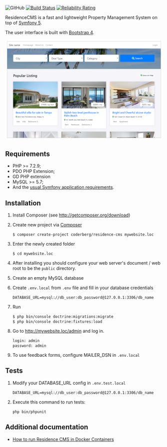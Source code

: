 ![GitHub](https://img.shields.io/github/license/mashape/apistatus.svg) [![Build Status](https://travis-ci.org/Coderberg/ResidenceCMS.svg?branch=master)](https://travis-ci.org/Coderberg/ResidenceCMS) [![Reliability Rating](https://sonarcloud.io/api/project_badges/measure?project=Coderberg_ResidenceCMS&metric=reliability_rating)](https://sonarcloud.io/dashboard?id=Coderberg_ResidenceCMS)

ResidenceCMS is a fast and lightweight Property Management System on top of [Symfony 5][1].

The user interface is built with [Bootstrap 4][2].

![GitHub](https://raw.githubusercontent.com/Coderberg/ResidenceCMS/master/docs/images/screenshot.png)

## Requirements

- PHP >= 7.2.9;
- PDO PHP Extension;
- GD PHP extension
- MySQL >= 5.7;
- And the [usual Symfony application requirements][3].

## Installation

1. Install Composer (see http://getcomposer.org/download)

2. Create new project via [Composer][4]

   ```
   $ composer create-project coderberg/residence-cms mywebsite.loc
   ```
3. Enter the newly created folder

   ```
   $ cd mywebsite.loc
   ```

4. After installing you should configure your web server's document / web root to be the ```public``` directory.

5. Create an empty MySQL database

6. Create ```.env.local``` from ```.env``` file and fill in your database credentials

    ```
    DATABASE_URL=mysql://db_user:db_password@127.0.0.1:3306/db_name
    ```

7. Run

    ```
    $ php bin/console doctrine:migrations:migrate
    $ php bin/console doctrine:fixtures:load
    ```

8. Go to http://mywebsite.loc/admin and log in.

   ```
   login: admin
   password: admin
   ```

9. To use feedback forms, configure MAILER_DSN in ```.env.local```

## Tests

1. Modify your DATABASE_URL config in ```.env.test.local```

   ```
   DATABASE_URL=mysql://db_user:db_password@127.0.0.1:3306/db_name
   ```

2. Execute this command to run tests:

   ```
   php bin/phpunit
   ```

## Additional documentation
- [How to run Residence CMS in Docker Containers][5]

[1]: https://symfony.com/
[2]: https://getbootstrap.com
[3]: https://symfony.com/doc/current/reference/requirements.html
[4]: https://getcomposer.org/doc/03-cli.md#create-project
[5]: https://github.com/Coderberg/ResidenceCMS/blob/master/docs/docker.md
